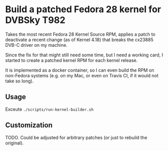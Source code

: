 # Build a patched Fedora 28 kernel for DVBSky T982

Takes the most recent Fedora 28 Kernel Source RPM, applies a patch to
deactivate a recent change (as of Kernel 4.18) that breaks the
cx23885 DVB-C driver on my machine.

Since the fix for that might still need some time, but I need a working
card, I started to create a patched kernel RPM for each kernel release.

It is implemented as a docker container, so I can even build the RPM on
non-Fedora systems (e.g. on my Mac, or even on Travis CI, if it would not
take so long).

## Usage

Exceute `./scripts/run-kernel-builder.sh`

## Customization

TODO. Could be adjusted for arbitrary patches (or just to rebuild the original).
